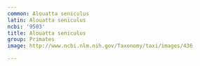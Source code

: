 ```yaml
---
common: Alouatta seniculus
latin: Alouatta seniculus
ncbi: '9503'
title: Alouatta seniculus
group: Primates
image: http://www.ncbi.nlm.nih.gov/Taxonomy/taxi/images/436

---
```

